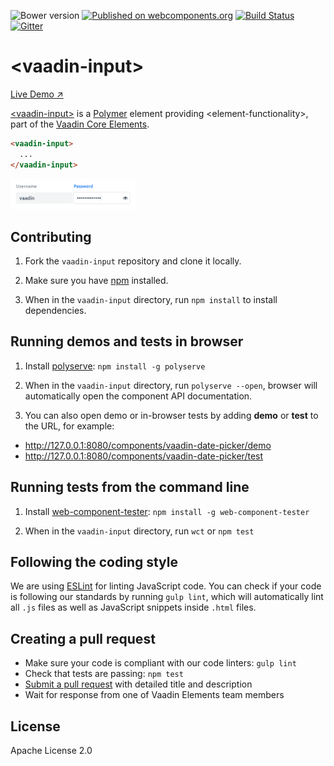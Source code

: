 ![Bower version](https://img.shields.io/bower/v/vaadin-input.svg)
[![Published on webcomponents.org](https://img.shields.io/badge/webcomponents.org-published-blue.svg)](https://beta.webcomponents.org/element/vaadin/vaadin-input)
[![Build Status](https://travis-ci.org/vaadin/vaadin-input.svg?branch=master)](https://travis-ci.org/vaadin/vaadin-input)
[![Gitter](https://badges.gitter.im/Join%20Chat.svg)](https://gitter.im/vaadin/vaadin-core-elements?utm_source=badge&utm_medium=badge&utm_campaign=pr-badge)

# &lt;vaadin-input&gt;

[Live Demo ↗](https://cdn.vaadin.com/vaadin-core-elements/master/vaadin-input/demo/)

[&lt;vaadin-input&gt;](https://vaadin.com/elements/-/element/vaadin-input) is a [Polymer](http://polymer-project.org) element providing &lt;element-functionality&gt;, part of the [Vaadin Core Elements](https://vaadin.com/elements).

<!--
```
<custom-element-demo>
  <template>
    <link rel="import" href="vaadin-input.html">
    <next-code-block></next-code-block>
  </template>
</custom-element-demo>
```
-->
```html
<vaadin-input>
  ...
</vaadin-input>
```

[<img src="https://raw.githubusercontent.com/vaadin/vaadin-input/master/screenshot.png" width="200" alt="Screenshot of vaadin-input">](https://vaadin.com/elements/-/element/vaadin-input)


## Contributing

1. Fork the `vaadin-input` repository and clone it locally.

1. Make sure you have [npm](https://www.npmjs.com/) installed.

1. When in the `vaadin-input` directory, run `npm install` to install dependencies.


## Running demos and tests in browser

1. Install [polyserve](https://www.npmjs.com/package/polyserve): `npm install -g polyserve`

1. When in the `vaadin-input` directory, run `polyserve --open`, browser will automatically open the component API documentation.

1. You can also open demo or in-browser tests by adding **demo** or **test** to the URL, for example:

  - http://127.0.0.1:8080/components/vaadin-date-picker/demo
  - http://127.0.0.1:8080/components/vaadin-date-picker/test


## Running tests from the command line

1. Install [web-component-tester](https://www.npmjs.com/package/web-component-tester): `npm install -g web-component-tester`

1. When in the `vaadin-input` directory, run `wct` or `npm test`


## Following the coding style

We are using [ESLint](http://eslint.org/) for linting JavaScript code. You can check if your code is following our standards by running `gulp lint`, which will automatically lint all `.js` files as well as JavaScript snippets inside `.html` files.


## Creating a pull request

  - Make sure your code is compliant with our code linters: `gulp lint`
  - Check that tests are passing: `npm test`
  - [Submit a pull request](https://www.digitalocean.com/community/tutorials/how-to-create-a-pull-request-on-github) with detailed title and description
  - Wait for response from one of Vaadin Elements team members


## License

Apache License 2.0
